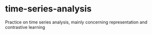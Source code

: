 # time-series-analysis
Practice on time series analysis, mainly concerning representation and contrastive learning
